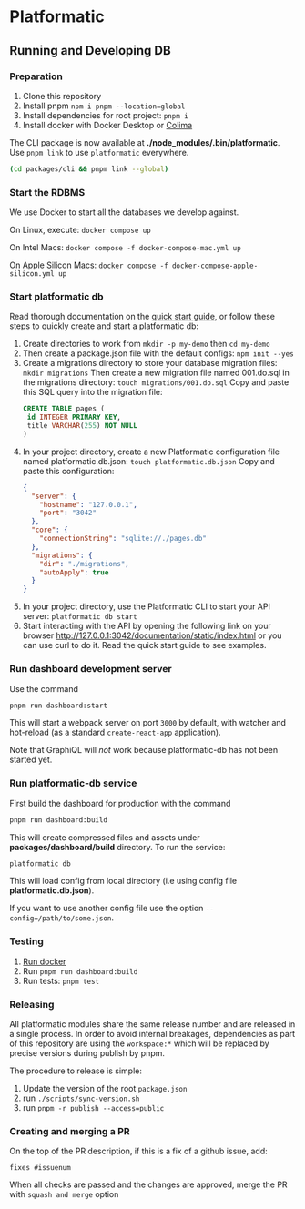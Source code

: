 # Platformatic

## Running and Developing DB

### Preparation

1. Clone this repository
2. Install pnpm `npm i pnpm --location=global`
3. Install dependencies for root project: `pnpm i`
4. Install docker with Docker Desktop or [Colima](https://github.com/abiosoft/colima)

The CLI package is now available at **./node_modules/.bin/platformatic**. Use
`pnpm link` to use `platformatic` everywhere.

```sh
(cd packages/cli && pnpm link --global)
```

<a id='run-docker'></a>

### Start the RDBMS

We use Docker to start all the databases we develop against.

On Linux, execute: `docker compose up`

On Intel Macs: `docker compose -f docker-compose-mac.yml up`

On Apple Silicon Macs: `docker compose -f docker-compose-apple-silicon.yml up`

### Start platformatic db

Read thorough documentation on the [quick start guide](https://github.com/platformatic/platformatic/blob/main/docs/getting-started/quick-start-guide.md), or
follow these steps to quickly create and start a platformatic db:

1. Create directories to work from `mkdir -p my-demo` then `cd my-demo`
2. Then create a package.json file with the default configs: `npm init --yes`
3. Create a migrations directory to store your database migration files: `mkdir migrations`
   Then create a new migration file named 001.do.sql in the migrations directory: `touch migrations/001.do.sql`
   Copy and paste this SQL query into the migration file:
   ```sql
   CREATE TABLE pages (
    id INTEGER PRIMARY KEY,
    title VARCHAR(255) NOT NULL
   )
   ```
4. In your project directory, create a new Platformatic configuration file named platformatic.db.json: `touch platformatic.db.json`
   Copy and paste this configuration:
   ```json
   {
     "server": {
       "hostname": "127.0.0.1",
       "port": "3042"
     },
     "core": {
       "connectionString": "sqlite://./pages.db"
     },
     "migrations": {
       "dir": "./migrations",
       "autoApply": true
     }
   }
   ```
5. In your project directory, use the Platformatic CLI to start your API server: `platformatic db start`
6. Start interacting with the API by opening the following link on your browser http://127.0.0.1:3042/documentation/static/index.html or you can use curl
   to do it. Read the quick start guide to see examples.

### Run dashboard development server

Use the command

```sh
pnpm run dashboard:start
```

This will start a webpack server on port `3000` by default, with watcher and hot-reload (as a standard `create-react-app` application).

Note that GraphiQL will _not_ work because platformatic-db has not been started
yet.

### Run platformatic-db service

First build the dashboard for production with the command

```sh
pnpm run dashboard:build
```

This will create compressed files and assets under **packages/dashboard/build** directory.
To run the service:

```sh
platformatic db
```

This will load config from local directory (i.e using config file **platformatic.db.json**).

If you want to use another config file use the option `--config=/path/to/some.json`.

### Testing

1. [Run docker](#run-docker)
1. Run `pnpm run dashboard:build`
1. Run tests: `pnpm test`

### Releasing

All platformatic modules share the same release number and are released
in a single process. In order to avoid internal breakages, dependencies as
part of this repository are using the `workspace:*` which will be replaced
by precise versions during publish by pnpm.

The procedure to release is simple:

1. Update the version of the root `package.json`
1. run `./scripts/sync-version.sh`
1. run `pnpm -r publish --access=public`

### Creating and merging a PR

On the top of the PR description, if this is a fix of a github issue, add:

```
fixes #issuenum
```

When all checks are passed and the changes are approved, merge the PR with `squash and merge` option
